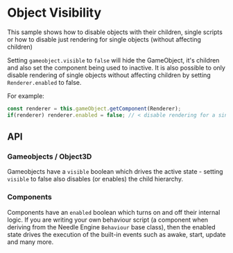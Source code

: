 # Object Visibility

This sample shows how to disable objects with their children, single scripts or how to disable just rendering for single objects (without affecting children)

Setting `gameobject.visible` to `false` will hide the GameObject, it's children and also set the component being used to inactive. It is also possible to only disable rendering of single objects without affecting children by setting `Renderer.enabled` to false.  

For example: 
```ts 
const renderer = this.gameObject.getComponent(Renderer); 
if(renderer) renderer.enabled = false; // < disable rendering for a single object only
```

## API

### Gameobjects / Object3D
Gameobjects have a `visible` boolean which drives the active state - setting `visible` to false also disables (or enables) the child hierarchy.

### Components
Components have an `enabled` boolean which turns on and off their internal logic. If you are writing your own behaviour script (a component when deriving from the Needle Engine `Behaviour` base class), then the enabled state drives the execution of the built-in events such as awake, start, update and many more.
